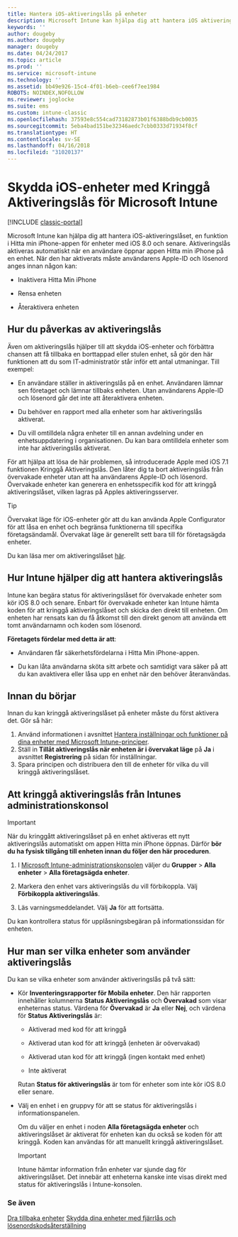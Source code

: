 ```yaml
---
title: Hantera iOS-aktiveringslås på enheter
description: Microsoft Intune kan hjälpa dig att hantera iOS aktiveringslås, en funktion i Hitta Min iPhone appen för enheter med iOS 7.1 och senare.
keywords: ''
author: dougeby
ms.author: dougeby
manager: dougeby
ms.date: 04/24/2017
ms.topic: article
ms.prod: ''
ms.service: microsoft-intune
ms.technology: ''
ms.assetid: bb49e926-15c4-4f01-b6eb-cee6f7ee1984
ROBOTS: NOINDEX,NOFOLLOW
ms.reviewer: joglocke
ms.suite: ems
ms.custom: intune-classic
ms.openlocfilehash: 37593e8c554cad73182873b01f6388bdb9cb0035
ms.sourcegitcommit: 5eba4bad151be32346aedc7cbb0333d71934f8cf
ms.translationtype: HT
ms.contentlocale: sv-SE
ms.lasthandoff: 04/16/2018
ms.locfileid: "31020137"
---
```

# <a name="help-protect-ios-devices-with-activation-lock-bypass-for-microsoft-intune"></a>Skydda iOS-enheter med Kringgå Aktiveringslås för Microsoft Intune

[!INCLUDE [classic-portal](../includes/classic-portal.md)]

Microsoft Intune kan hjälpa dig att hantera iOS-aktiveringslåset, en funktion i Hitta min iPhone-appen för enheter med iOS 8.0 och senare. Aktiveringslås aktiveras automatiskt när en användare öppnar appen Hitta min iPhone på en enhet. När den har aktiverats måste användarens Apple-ID och lösenord anges innan någon kan: 

-   Inaktivera Hitta Min iPhone

-   Rensa enheten

-   Återaktivera enheten

## <a name="how-activation-lock-affects-you"></a>Hur du påverkas av aktiveringslås
Även om aktiveringslås hjälper till att skydda iOS-enheter och förbättra chansen att få tillbaka en borttappad eller stulen enhet, så gör den här funktionen att du som IT-administratör står inför ett antal utmaningar. Till exempel:

-   En användare ställer in aktiveringslås på en enhet. Användaren lämnar sen företaget och lämnar tillbaks enheten. Utan användarens Apple-ID och lösenord går det inte att återaktivera enheten.

-   Du behöver en rapport med alla enheter som har aktiveringslås aktiverat.

-   Du vill omtilldela några enheter till en annan avdelning under en enhetsuppdatering i organisationen. Du kan bara omtilldela enheter som inte har aktiveringslås aktiverat.

För att hjälpa att lösa de här problemen, så introducerade Apple med iOS 7.1 funktionen Kringgå Aktiveringslås. Den låter dig ta bort aktiveringslås från övervakade enheter utan att ha användarens Apple-ID och lösenord. Övervakade enheter kan generera en enhetsspecifik kod för att kringgå aktiveringslåset, vilken lagras på Apples aktiveringsserver.

> [!TIP]
> Övervakat läge för iOS-enheter gör att du kan använda Apple Configurator för att låsa en enhet och begränsa funktionerna till specifika företagsändamål. Övervakat läge är generellt sett bara till för företagsägda enheter.

Du kan läsa mer om aktiveringslåset [här](https://support.apple.com/en-us/HT201365).

## <a name="how-intune-helps-you-manage-activation-lock"></a>Hur Intune hjälper dig att hantera aktiveringslås
Intune kan begära status för aktiveringslåset för övervakade enheter som kör iOS 8.0 och senare. Enbart för övervakade enheter kan Intune hämta koden för att kringgå aktiveringslåset och skicka den direkt till enheten. Om enheten har rensats kan du få åtkomst till den direkt genom att använda ett tomt användarnamn och koden som lösenord.

**Företagets fördelar med detta är att**:

-   Användaren får säkerhetsfördelarna i Hitta Min iPhone-appen.

-   Du kan låta användarna sköta sitt arbete och samtidigt vara säker på att du kan avaktivera eller låsa upp en enhet när den behöver återanvändas.

## <a name="before-you-start"></a>Innan du börjar

Innan du kan kringgå aktiveringslåset på enheter måste du först aktivera det. Gör så här:

1. Använd informationen i avsnittet [Hantera inställningar och funktioner på dina enheter med Microsoft Intune-principer](/intune-classic/deploy-use/ios-policy-settings-in-microsoft-intune).
2. Ställ in **Tillåt aktiveringslås när enheten är i övervakat läge** på **Ja** i avsnittet **Registrering** på sidan för inställningar.
3. Spara principen och distribuera den till de enheter för vilka du vill kringgå aktiveringslåset.

## <a name="how-to-use-activation-lock-bypass-from-the-intune-admin-console"></a>Att kringgå aktiveringslås från Intunes administrationskonsol
> [!IMPORTANT]
> När du kringgått aktiveringslåset på en enhet aktiveras ett nytt aktiveringslås automatiskt om appen Hitta min iPhone öppnas. Därför **bör du ha fysisk tillgång till enheten innan du följer den här proceduren**.

1.  I [Microsoft Intune-administrationskonsolen](https://manage.microsoft.com) väljer du **Grupper** &gt; **Alla enheter** &gt; **Alla företagsägda enheter**.

2.  Markera den enhet vars aktiveringslås du vill förbikoppla. Välj **Förbikoppla aktiveringslås**.

3.  Läs varningsmeddelandet. Välj **Ja** för att fortsätta.

Du kan kontrollera status för upplåsningsbegäran på informationssidan för enheten.

## <a name="how-to-see-which-devices-are-using-activation-lock"></a>Hur man ser vilka enheter som använder aktiveringslås
Du kan se vilka enheter som använder aktiveringslås på två sätt:

-   Kör **Inventeringsrapporter för Mobila enheter**. Den här rapporten innehåller kolumnerna **Status Aktiveringslås** och **Övervakad** som visar enheternas status. Värdena för **Övervakad** är **Ja** eller **Nej**, och värdena för **Status Aktiveringslås** är:

    -   Aktiverad med kod för att kringgå

    -   Aktiverad utan kod för att kringgå (enheten är oövervakad)

    -   Aktiverad utan kod för att kringgå (ingen kontakt med enhet)

    -   Inte aktiverat

    Rutan **Status för aktiveringslås** är tom för enheter som inte kör iOS 8.0 eller senare.

-   Välj en enhet i en gruppvy för att se status för aktiveringslås i informationspanelen.

    Om du väljer en enhet i noden **Alla företagsägda enheter** och aktiveringslåset är aktiverat för enheten kan du också se koden för att kringgå. Koden kan användas för att manuellt kringgå aktiveringslåset.

    > [!IMPORTANT]
    >Intune hämtar information från enheter var sjunde dag för aktiveringslåset. Det innebär att enheterna kanske inte visas direkt med status för aktiveringslås i Intune-konsolen.


### <a name="see-also"></a>Se även
[Dra tillbaka enheter](retire-devices-from-microsoft-intune-management.md)
[Skydda dina enheter med fjärrlås och lösenordskodsåterställning](use-remote-lock-and-passcode-reset-in-microsoft-intune.md)

